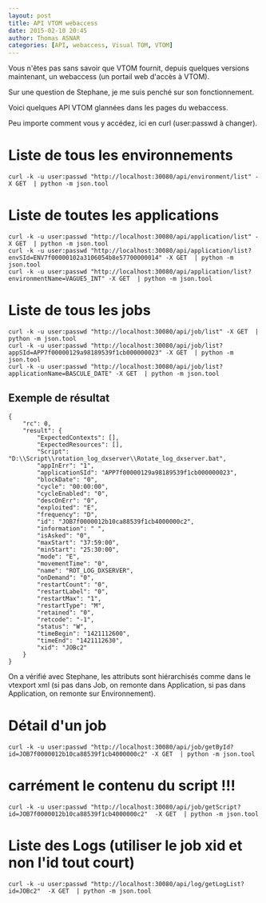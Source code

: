 ```yaml
---
layout: post
title: API VTOM webaccess
date: 2015-02-10 20:45
author: Thomas ASNAR
categories: [API, webaccess, Visual TOM, VTOM]
---
```

Vous n'êtes pas sans savoir que VTOM fournit, depuis quelques versions maintenant, un webaccess (un portail web d'accès à VTOM).

Sur une question de Stephane, je me suis penché sur son fonctionnement.

Voici quelques API VTOM glannées dans les pages du webaccess.

Peu importe comment vous y accédez, ici en curl (user:passwd à changer).

# Liste de tous les environnements
```
curl -k -u user:passwd "http://localhost:30080/api/environment/list" -X GET  | python -m json.tool
```

# Liste de toutes les applications
```
curl -k -u user:passwd "http://localhost:30080/api/application/list" -X GET  | python -m json.tool
curl -k -u user:passwd "http://localhost:30080/api/application/list?envSId=ENV7f00000102a3106054b8e57700000014" -X GET  | python -m json.tool
curl -k -u user:passwd "http://localhost:30080/api/application/list?environmentName=VAGUE5_INT" -X GET  | python -m json.tool
```

# Liste de tous les jobs
```
curl -k -u user:passwd "http://localhost:30080/api/job/list" -X GET  | python -m json.tool
curl -k -u user:passwd "http://localhost:30080/api/job/list?appSId=APP7f00000129a98189539f1cb000000023" -X GET  | python -m json.tool
curl -k -u user:passwd "http://localhost:30080/api/job/list?applicationName=BASCULE_DATE" -X GET  | python -m json.tool
```
## Exemple de résultat 
```
{
    "rc": 0, 
    "result": {
        "ExpectedContexts": [], 
        "ExpectedResources": [], 
        "Script": "D:\\Script\\rotation_log_dxserver\\Rotate_log_dxserver.bat", 
        "appInErr": "1", 
        "applicationSId": "APP7f00000129a98189539f1cb000000023", 
        "blockDate": "0", 
        "cycle": "00:00:00", 
        "cycleEnabled": "0", 
        "descOnErr": "0", 
        "exploited": "E", 
        "frequency": "D", 
        "id": "JOB7f0000012b10ca88539f1cb4000000c2", 
        "information": " ", 
        "isAsked": "0", 
        "maxStart": "37:59:00", 
        "minStart": "25:30:00", 
        "mode": "E", 
        "movementTime": "0", 
        "name": "ROT_LOG_DXSERVER", 
        "onDemand": "0", 
        "restartCount": "0", 
        "restartLabel": "0", 
        "restartMax": "1", 
        "restartType": "M", 
        "retained": "0", 
        "retcode": "-1", 
        "status": "W", 
        "timeBegin": "1421112600", 
        "timeEnd": "1421112630", 
        "xid": "JOBc2"
    }
}
```
On a vérifié avec Stephane, les attributs sont hiérarchisés comme dans le vtexport xml (si pas dans Job, on remonte dans Application, si pas dans Application, on remonte sur Environnement).

# Détail d'un job
```
curl -k -u user:passwd "http://localhost:30080/api/job/getById?id=JOB7f0000012b10ca88539f1cb4000000c2" -X GET  | python -m json.tool
```

# carrément le contenu du script !!!
```
curl -k -u user:passwd "http://localhost:30080/api/job/getScript?id=JOB7f0000012b10ca88539f1cb4000000c2"  -X GET  | python -m json.tool
```

# Liste des Logs (utiliser le job xid et non l'id tout court)
```
curl -k -u user:passwd "http://localhost:30080/api/log/getLogList?id=JOBc2"  -X GET  | python -m json.tool
```